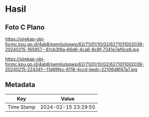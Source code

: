 # Hasil

## Foto C Plano

https://sirekap-obj-formc.kpu.go.id/4ab8/pemilu/ppwp/62/71/01/10/02/6271011002038-20240215-165957--61cb3f8a-66d6-4ca6-8c8f-7341e7af6ce8.jpg

https://sirekap-obj-formc.kpu.go.id/4ab8/pemilu/ppwp/62/71/01/10/02/6271011002038-20240215-224341--11d69fec-6118-4ccd-bedc-22106d8f47a7.jpg


## Metadata

| Key        | Value               |
| ---------- | ------------------- |
| Time Stamp | 2024-02-15 23:29:50 |



